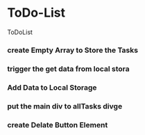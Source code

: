 # ToDo-List
ToDoList


### create Empty Array to Store the Tasks
### trigger the get data from local stora
### Add Data to Local Storage
### put the main div to allTasks divge
### create  Delate Button Element
